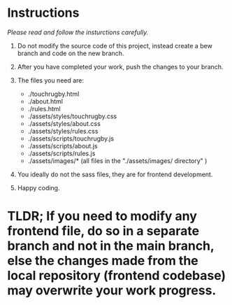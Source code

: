 # Instructions

*Please read and follow the insturctions carefully.*

1. Do not modify the source code of this project, instead create a bew branch and code on the new branch.
2. After you have completed your work, push the changes to your branch.

3. The files you need are:
    - ./touchrugby.html
    - ./about.html
    - ./rules.html
    - ./assets/styles/touchrugby.css
    - ./assets/styles/about.css
    - ./assets/styles/rules.css
    - ./assets/scripts/touchrugby.js
    - ./assets/scripts/about.js
    - ./assets/scripts/rules.js
    - ./assets/images/* (all files in the "./assets/images/ directory" )

4. You ideally do not the sass files, they are for frontend development.

5. Happy coding.

# TLDR; If you need to modify any frontend file, do so in a separate branch and not in the main branch, else the changes made from the local repository (frontend codebase) may overwrite your work progress.